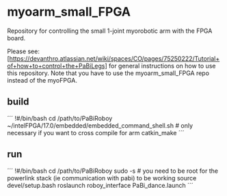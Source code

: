 # myoarm_small_FPGA
Repository for controlling the small 1-joint myorobotic arm with the FPGA board. 



Please see: [https://devanthro.atlassian.net/wiki/spaces/CO/pages/75250222/Tutorial+of+how+to+control+the+PaBiLegs] for general instructions on how to use this repository. Note that you have to use the myoarm_small_FPGA repo instead of the myoFPGA. 

## build
´´´
!#/bin/bash
cd /path/to/PaBiRoboy
~/intelFPGA/17.0/embedded/embedded_command_shell.sh  # only necessary if you want to cross compile for arm
catkin_make
´´´

## run
´´´
!#/bin/bash
cd /path/to/PaBiRoboy
sudo -s # you need to be root for the powerlink stack (ie communication with pabi) to be working
source devel/setup.bash
roslaunch roboy_interface PaBi_dance.launch
´´´
